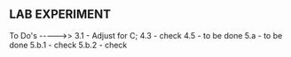 ## LAB EXPERIMENT
To Do's ----->>
3.1 - Adjust for C;
4.3 - check
4.5 - to be done
5.a - to be done
5.b.1 - check
5.b.2 - check